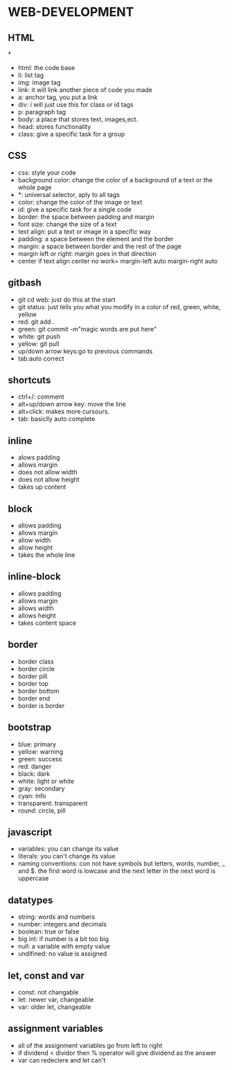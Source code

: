 # WEB-DEVELOPMENT
## HTML
*<img src="https://cdn3.emoji.gg/emojis/6276-spinning-cat.gif" alt="">
* html: the code base
* li: list tag
* img: image tag
* link: it will link another piece of code you made
* a: anchor tag, you put a link
* div: i will just use this for class or id tags
* p: paragraph tag
* body: a place that stores text, images,ect.
* head: stores functionality
* class: give a specific task for a group
## CSS
* css: style your code
* background color: change the color of a background of a text or the whole page
* *: universal selector, aply to all tags
* color: change the color of the image or text
* id: give a specific task for a single code
* border: the space between padding and margin
* font size: change the size of a text
* text align: put a text or image in a specific way
* padding: a space between the element and the border
* margin: a space between border and the rest of the page
* margin left or right: margin goes in that direction
* center if text align center no work= margin-left auto margin-right auto
## gitbash
* git cd web: just do this at the start
* git status: just tells you what you modify in a color of red, green, white, yellow
* red: git add .
* green: git commit -m"magic words are put here"
* white: git push
* yellow: git pull
* up/down arrow keys:go to previous commands
* tab:auto correct
## shortcuts
* ctrl+/: comment
* alt+up/down arrow key: move the line
* alt+click: makes more cursours.
* tab: basiclly auto complete
## inline
* alows padding
* allows margin
* does not allow width
* does not allow height
* takes up content
## block
* allows padding
* allows margin
* allow width
* allow height
* takes the whole line
## inline-block
* allows padding
* allows margin
* allows width
* allows height
* takes content space
## border
* border class
* border circle
* border pill
* border top
* border bottom
* border end
* border is border
## bootstrap
* blue: primary
* yellow: warning
* green: success
* red: danger
* black: dark
* white: light or white
* gray: secondary
* cyan: info
* transparent: transparent
* round: circle, pill
## javascript
* variables: you can change its value
* literals: you can't change its value
* naming conventions: con not have symbols but letters, words, number, _ and $. the first word is lowcase and the next letter in the next word is uppercase
## datatypes
* string: words and numbers
* number: integers and decimals
* boolean: true or false
* big int: if number is a bit too big
* null: a variable with empty value
* undifined: no value is assigned
## let, const and var
* const: not changable
* let: newer var, changeable
* var: older let, changeable
## assignment variables
* all of the assignment variables go from left to right
* if dividend < dividor then %  operator will give dividend as the answer
* var can redeclere and let can't
